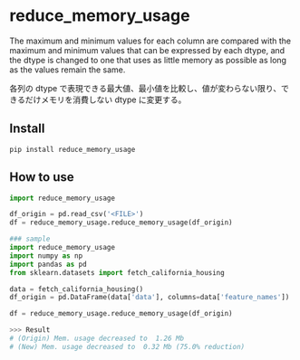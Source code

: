 # reduce_memory_usage

The maximum and minimum values for each column are compared with the maximum and minimum values that can be expressed by each dtype, and the dtype is changed to one that uses as little memory as possible as long as the values remain the same.

各列の dtype で表現できる最大値、最小値を比較し、値が変わらない限り、できるだけメモリを消費しない dtype に変更する。

## Install

```
pip install reduce_memory_usage
```

## How to use

```python
import reduce_memory_usage

df_origin = pd.read_csv('<FILE>')
df = reduce_memory_usage.reduce_memory_usage(df_origin)

### sample
import reduce_memory_usage
import numpy as np
import pandas as pd
from sklearn.datasets import fetch_california_housing

data = fetch_california_housing()
df_origin = pd.DataFrame(data['data'], columns=data['feature_names'])

df = reduce_memory_usage.reduce_memory_usage(df_origin)

>>> Result
# (Origin) Mem. usage decreased to  1.26 Mb
# (New) Mem. usage decreased to  0.32 Mb (75.0% reduction)

```
